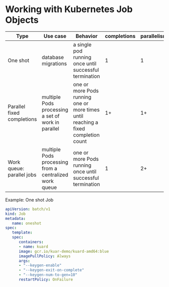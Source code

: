 # Working with Kubernetes Job Objects

| Type                       | Use case                                               | Behavior                                                                           | completions | parallelism |
|----------------------------|--------------------------------------------------------|------------------------------------------------------------------------------------|-------------|-------------|
| One shot                   | database migrations                                    | a single pod running once until successful termination                             | 1           | 1           |
| Parallel fixed completions | multiple Pods processing a set of work in parallel     | one or more Pods running one or more times until reaching a fixed completion count | 1+          | 1+          |
| Work queue: parallel jobs  | multiple Pods processing from a centralized work queue | one or more Pods running once until successful termination                         | 1           | 2+          |

Example: One shot Job

```yaml
apiVersion: batch/v1
kind: Job
metadata:
   name: oneshot
spec:
   template:
   spec:
      containers:
      - name: kuard
      image: gcr.io/kuar-demo/kuard-amd64:blue
      imagePullPolicy: Always
      args:
      - "--keygen-enable"
      - "--keygen-exit-on-complete"
      - "--keygen-num-to-gen=10"
      restartPolicy: OnFailure
```